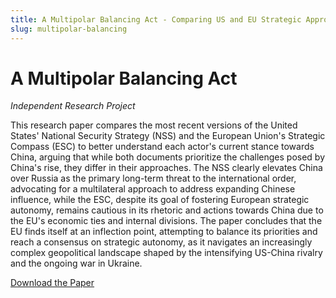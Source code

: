 ```yaml
---
title: A Multipolar Balancing Act - Comparing US and EU Strategic Approaches to China
slug: multipolar-balancing
---
```


# A Multipolar Balancing Act

*Independent Research Project*

This research paper compares the most recent versions of the United States' National Security Strategy (NSS) and the European Union's Strategic Compass (ESC) to better understand each actor's current stance towards China, arguing that while both documents prioritize the challenges posed by China's rise, they differ in their approaches. The NSS clearly elevates China over Russia as the primary long-term threat to the international order, advocating for a multilateral approach to address expanding Chinese influence, while the ESC, despite its goal of fostering European strategic autonomy, remains cautious in its rhetoric and actions towards China due to the EU's economic ties and internal divisions. The paper concludes that the EU finds itself at an inflection point, attempting to balance its priorities and reach a consensus on strategic autonomy, as it navigates an increasingly complex geopolitical landscape shaped by the intensifying US-China rivalry and the ongoing war in Ukraine.

[Download the Paper](/multipolar.pdf) 